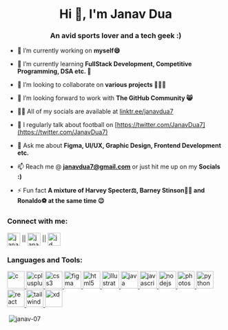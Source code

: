 <h1 align="center">Hi 👋, I'm Janav Dua</h1>
<h3 align="center">An avid sports lover and a tech geek :)</h3>

- 🔭 I’m currently working on **myself😄**

- 🌱 I’m currently learning **FullStack Development, Competitive Programming, DSA etc. 📝**

- 👯 I’m looking to collaborate on **various projects 🧑🏻‍💻**

- 🤝 I’m looking forward to work with **The GitHub Community 😸**

- 👨‍💻 All of my socials are available at [linktr.ee/janavdua7](linktr.ee/janavdua7)

- 📝 I regularly talk about football on [https://twitter.com/JanavDua7](https://twitter.com/JanavDua7)

- 💬 Ask me about **Figma, UI/UX, Graphic Design, Frontend Development etc.**

- 📫 Reach me @ **janavdua7@gmail.com** or just hit me up on my **Socials :)**

- ⚡ Fun fact **A mixture of Harvey Specter⚖️, Barney Stinson🤵🏻 and Ronaldo⚽ at the same time 😉**

<h3 align="left">Connect with me:</h3>
<p align="left">
<a href="https://twitter.com/janavdua7" target="blank" ><img align="center" src="https://upload.wikimedia.org/wikipedia/commons/5/53/X_logo_2023_original.svg" alt="janavdua7" height="30" width="30" /></a> ||
<a href="https://linkedin.com/in/janav-dua-jd07" target="blank"><img align="center" src="https://upload.wikimedia.org/wikipedia/commons/c/ca/LinkedIn_logo_initials.png" alt="janav-dua-jd07" height="30" width="30" /></a> ||
<a href="https://instagram.com/jd___07" target="blank"><img align="center" src="https://upload.wikimedia.org/wikipedia/commons/9/95/Instagram_logo_2022.svg" alt="jd___07" height="30" width="30" /></a>
</p>

<h3 align="left">Languages and Tools:</h3>

<p align="left"> <a href="https://www.cprogramming.com/" target="_blank" rel="noreferrer"> <img src="https://upload.wikimedia.org/wikipedia/commons/1/18/C_Programming_Language.svg" alt="c" width="40" height="40"/> </a> <a href="https://www.w3schools.com/cpp/" target="_blank" rel="noreferrer"> <img src="https://upload.wikimedia.org/wikipedia/commons/1/18/ISO_C%2B%2B_Logo.svg" alt="cplusplus" width="40" height="40"/> </a> <a href="https://www.w3schools.com/css/" target="_blank" rel="noreferrer"> <img src="https://upload.wikimedia.org/wikipedia/commons/d/d5/CSS3_logo_and_wordmark.svg" alt="css3" width="40" height="40"/> </a> <a href="https://www.figma.com/" target="_blank" rel="noreferrer"> <img src="https://www.vectorlogo.zone/logos/figma/figma-icon.svg" alt="figma" width="40" height="40"/> </a> <a href="https://www.w3.org/html/" target="_blank" rel="noreferrer"> <img src="https://upload.wikimedia.org/wikipedia/commons/6/61/HTML5_logo_and_wordmark.svg" alt="html5" width="40" height="40"/> </a> <a href="https://www.adobe.com/in/products/illustrator.html" target="_blank" rel="noreferrer"> <img src="https://www.vectorlogo.zone/logos/adobe_illustrator/adobe_illustrator-icon.svg" alt="illustrator" width="40" height="40"/> </a> <a href="https://www.java.com" target="_blank" rel="noreferrer"> <img src="https://cdn.worldvectorlogo.com/logos/java-4.svg" alt="java" width="40" height="40"/> </a> <a href="https://developer.mozilla.org/en-US/docs/Web/JavaScript" target="_blank" rel="noreferrer"> <img src="https://upload.wikimedia.org/wikipedia/commons/9/99/Unofficial_JavaScript_logo_2.svg" alt="javascript" width="40" height="40"/> </a> <a href="https://nodejs.org" target="_blank" rel="noreferrer"> <img src="https://upload.wikimedia.org/wikipedia/commons/d/d9/Node.js_logo.svg" alt="nodejs" width="40" height="40"/> </a> <a href="https://www.photoshop.com/en" target="_blank" rel="noreferrer"> <img src="https://upload.wikimedia.org/wikipedia/commons/a/af/Adobe_Photoshop_CC_icon.svg" alt="photoshop" width="40" height="40"/> </a> <a href="https://www.python.org" target="_blank" rel="noreferrer"> <img src="https://upload.wikimedia.org/wikipedia/commons/c/c3/Python-logo-notext.svg" alt="python" width="40" height="40"/> </a> <a href="https://reactjs.org/" target="_blank" rel="noreferrer"> <img src="https://upload.wikimedia.org/wikipedia/commons/a/a7/React-icon.svg" alt="react" width="40" height="40"/> </a> <a href="https://tailwindcss.com/" target="_blank" rel="noreferrer"> <img src="https://www.vectorlogo.zone/logos/tailwindcss/tailwindcss-icon.svg" alt="tailwind" width="40" height="40"/> </a> <a href="https://www.adobe.com/products/xd.html" target="_blank" rel="noreferrer"> <img src="https://cdn.worldvectorlogo.com/logos/adobe-xd.svg" alt="xd" width="40" height="40"/> </a> </p>

<p>&nbsp;<img align="center" src="https://github-readme-stats.vercel.app/api?username=janav-07&show_icons=true&locale=en" alt="janav-07" /></p>
